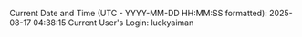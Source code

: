 Current Date and Time (UTC - YYYY-MM-DD HH:MM:SS formatted): 2025-08-17 04:38:15
Current User's Login: luckyaiman
